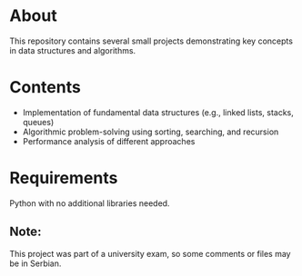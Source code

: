 # About
This repository contains several small projects demonstrating key concepts in data structures and algorithms.

# Contents
* Implementation of fundamental data structures (e.g., linked lists, stacks, queues)
* Algorithmic problem-solving using sorting, searching, and recursion
* Performance analysis of different approaches

# Requirements
Python with no additional libraries needed.

## Note: 
This project was part of a university exam, so some comments or files may be in Serbian.
